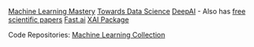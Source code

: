 [Machine Learning Mastery](https://machinelearningmastery.com)
[Towards Data Science](https://towardsdatascience.com)
[DeepAI](https://deepai.org/definitions) - Also has [free scientific papers](https://deepai.org/research)
[Fast.ai](https://www.fast.ai/)
[XAI Package](https://github.com/EthicalML/xai)

Code Repositories:
[Machine Learning Collection](https://github.com/aladdinpersson/Machine-Learning-Collection/)
